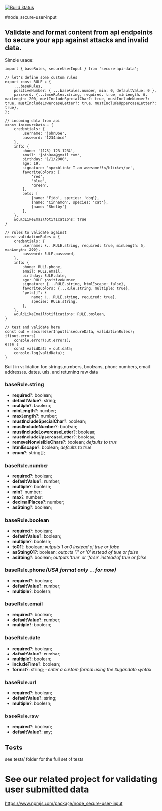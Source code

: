 [![Build Status](https://travis-ci.com/silverhawk184/node_secureUserInput.svg?branch=master)](https://travis-ci.com/silverhawk184/node_secureUserInput)

#node_secure-user-input

## Validate and format content from api endpoints to secure your app against attacks and invalid data.

Simple usage:

```
import { baseRules, secureUserInput } from 'secure-api-data';

// let's define some custom rules
export const RULE = {
    ...baseRules,
    positiveNumber: { ...baseRules.number, min: 0, defaultValue: 0 },
    password: {...baseRules.string, required: true, minLength: 8, maxLength: 200, mustIncludeSpecialChar?: true, mustIncludeNumber?: true, mustIncludeLowercaseLetter?: true, mustIncludeUppercaseLetter?: true},
};

// incoming data from api
const insecureData = {
    credentials: {
        username: 'johnDoe',
        password: '1234abcd'
    },
    info: {
        phone: '(123) 123-1234',
        email: 'johnDoe@gmail.com',
        birthday: '1/1/2000',
        age: 19,
        signature: '<p><blink> I am awesome!!</blink></p>',
        favoriteColors: [
            'red',
            'blue',
            'green',
        ],
        pets: [
            {name: 'Fido', species: 'dog'},
            {name: 'Cinnamon', species: 'cat'},
            {name: 'Shelby'}
        ],
    },
    wouldLikeEmailNotifications: true
}

// rules to validate against
const validationRules = {
    credentials: {
        username: {...RULE.string, required: true, minLength: 5, maxLength: 200},
        password: RULE.password,
    },
    info: {
        phone: RULE.phone,
        email: RULE.email,
        birthday: RULE.date,
        age: RULE.positiveNumber,
        signature: {...RULE.string, htmlEscape: false},
        favoriteColors: {...Rule.string, multiple: true},
        "pets[]": {
            name: {...RULE.string, required: true},
            species: RULE.string,
        },
    },
    wouldLikeEmailNotifications: RULE.boolean,
}

// test and validate here
const out = secureUserInput(insecureData, validationRules);
if(out.errors)
    console.error(out.errors);
else {
    const validData = out.data;
    console.log(validData);
}
```

Built in validation for: strings,numbers, booleans, phone numbers, email addresses, dates, urls, and returning raw data

### baseRule.string

- **required**?: boolean;
- **defaultValue**?: string;
- **multiple**?: boolean;
- **minLength**?: number;
- **maxLength**?: number;
- **mustIncludeSpecialChar**?: boolean;
- **mustIncludeNumber**?: boolean;
- **mustIncludeLowercaseLetter**?: boolean;
- **mustIncludeUppercaseLetter**?: boolean;
- **removeNonvisibleChars**?: boolean; _defaults to true_
- **htmlEscape**?: boolean; _defaults to true_
- **enum**?: string[];

### baseRule.number

- **required**?: boolean;
- **defaultValue**?: number;
- **multiple**?: boolean;
- **min**?: number;
- **max**?: number;
- **decimalPlaces**?: number;
- **asString**?: boolean;

### baseRule.boolean

- **required**?: boolean;
- **defaultValue**?: boolean;
- **multiple**?: boolean;
- **to01**?: boolean; _outputs 1 or 0 instead of true or false_
- **asString01**?: boolean; _outputs '1' or '0' instead of true or false_
- **asString**?: boolean; _outputs 'true' or 'false' instead of true or false_

### baseRule.phone _(USA format only ... for now)_

- **required**?: boolean;
- **defaultValue**?: number;
- **multiple**?: boolean;

### baseRule.email

- **required**?: boolean;
- **defaultValue**?: number;
- **multiple**?: boolean;

### baseRule.date

- **required**?: boolean;
- **defaultValue**?: number;
- **multiple**?: boolean;
- **includeTime**?: boolean;
- **format**?: string; _- enter a custom format using the Sugar.date syntax_

### baseRule.url

- **required**?: boolean;
- **defaultValue**?: string;
- **multiple**?: boolean;

### baseRule.raw

- **required**?: boolean;
- **defaultValue**?: any;

## Tests
see tests/ folder for the full set of tests

# See our related project for validating user submitted data
https://www.npmjs.com/package/node_secure-user-input
